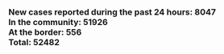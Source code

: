 ### New cases reported during the past 24 hours: 8047<br/>In the community: 51926<br/>At the border: 556<br/>Total: 52482